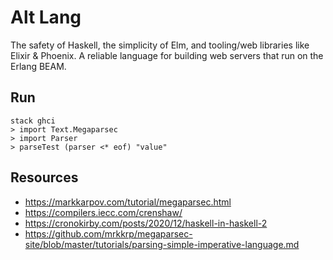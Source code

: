 # Alt Lang

The safety of Haskell, the simplicity of Elm, and tooling/web libraries like Elixir & Phoenix. A reliable language for building web servers that run on the Erlang BEAM.

## Run

```
stack ghci
> import Text.Megaparsec
> import Parser
> parseTest (parser <* eof) "value"
```

## Resources

- https://markkarpov.com/tutorial/megaparsec.html
- https://compilers.iecc.com/crenshaw/
- https://cronokirby.com/posts/2020/12/haskell-in-haskell-2
- https://github.com/mrkkrp/megaparsec-site/blob/master/tutorials/parsing-simple-imperative-language.md
